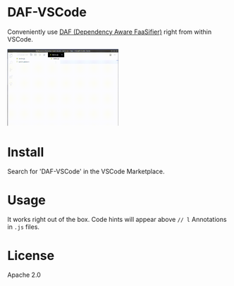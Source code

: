 # DAF-VSCode

Conveniently use [DAF (Dependency Aware FaaSifier)](https://github.com/qngapparat/daf) right from within VSCode.

<img style="width: 50%; height: auto" src="https://github.com/qngapparat/daf-vscode/blob/master/usagecapture.gif" />	


# Install

Search for 'DAF-VSCode' in the VSCode Marketplace.

# Usage

It works right out of the box. Code hints will appear above `// l` Annotations in `.js` files.

# License 

Apache 2.0
